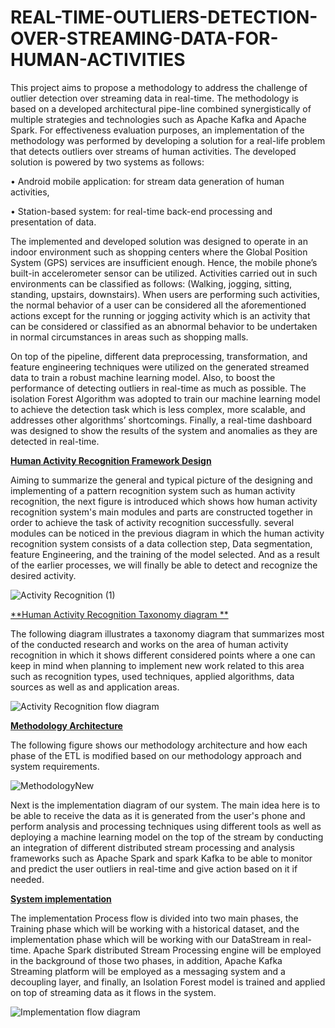 # REAL-TIME-OUTLIERS-DETECTION-OVER-STREAMING-DATA-FOR-HUMAN-ACTIVITIES

This project aims to propose a methodology to address the challenge of outlier detection over streaming data in real-time. The methodology is based on a developed architectural pipe-line combined synergistically of multiple strategies and technologies such as Apache Kafka and Apache Spark. For effectiveness evaluation purposes, an implementation of the methodology was performed by developing a solution for a real-life problem that detects outliers over streams of human activities.
The developed solution is powered by two systems as follows:

• Android mobile application: for stream data generation of human activities,

• Station-based system: for real-time back-end processing and presentation of data.

The implemented and developed solution was designed to operate in an indoor environment such as shopping centers where the Global Position System (GPS) services are insufficient enough. Hence, the mobile phone’s built-in accelerometer sensor can be utilized. Activities carried out in such environments can be classified as follows: (Walking, jogging, sitting, standing, upstairs, downstairs). When users are performing such activities, the normal behavior of a user can be considered all the aforementioned actions except for the running or jogging activity which is an activity that can be considered or classified as an abnormal behavior to be undertaken in normal circumstances in areas such as shopping malls.


On top of the pipeline, different data preprocessing, transformation, and feature engineering techniques were utilized on the generated streamed data to train a robust machine learning model. Also, to boost the performance of detecting outliers in real-time as much as possible. The isolation Forest Algorithm was adopted to train our machine learning model to achieve the detection task which is less complex, more scalable, and addresses other algorithms’ shortcomings. Finally, a real-time dashboard was designed to show the results of the system and anomalies as they are detected in real-time.

<ins>**Human Activity Recognition Framework Design**</ins>

Aiming to summarize the general and typical picture of the designing and implementing of a pattern recognition system such as human activity recognition, the next figure is introduced which shows how human activity recognition system's main modules and parts are constructed together in order to achieve the task of activity recognition successfully. several modules can be noticed in the previous diagram in which the human activity recognition system consists of a data collection step, Data segmentation, feature Engineering, and the training of the model selected. And as a result of the earlier processes, we will finally be able to detect and recognize the desired activity.

![Activity Recognition (1)](https://github.com/MohamadSabha/REAL-TIME-OUTLIERS-DETECTION-OVER-STREAMING-DATA-FOR-HUMAN-ACTIVITIES/assets/40656744/e9f1c7b0-4511-485d-b9ec-347d5e26f06c)

<ins> **Human Activity Recognition Taxonomy diagram ** </ins>

The following diagram illustrates a taxonomy diagram that summarizes most of the conducted research and works on the area of human activity recognition in which it shows different considered points where a one can keep in mind when planning to implement new work related to this area such as recognition types, used techniques, applied algorithms, data sources as well as and application areas.

![Activity Recognition flow diagram](https://github.com/MohamadSabha/REAL-TIME-OUTLIERS-DETECTION-OVER-STREAMING-DATA-FOR-HUMAN-ACTIVITIES/assets/40656744/cc9d06a6-9954-4924-bf47-a82ecdb7d5b1)


<ins>**Methodology Architecture**</ins>

The following figure shows our methodology architecture and how each phase of the ETL is modified based on our methodology approach and system requirements.

![MethodologyNew](https://github.com/MohamadSabha/REAL-TIME-OUTLIERS-DETECTION-OVER-STREAMING-DATA-FOR-HUMAN-ACTIVITIES/assets/40656744/d5d5c9b7-a62a-4632-9293-a1cfde5b2e97)


Next is the implementation diagram of our system. The main idea here is to be able to receive the data as it is generated from the user's phone and perform analysis and processing techniques using different tools as well as deploying a machine learning model on the top of the stream by conducting an integration of different distributed stream processing and analysis frameworks such as Apache Spark and spark Kafka to be able to monitor and predict the user outliers in real-time and give action based on it if needed.


<ins>**System implementation**</ins>

The implementation Process flow is divided into two main phases, the Training phase which will be working with a historical dataset, and the implementation phase which will be working with our DataStream in real-time. Apache Spark distributed Stream Processing engine will be employed in the background of those two phases, in addition, Apache Kafka Streaming platform will be employed as a messaging system and a decoupling layer, and finally, an Isolation Forest model is trained and applied on top of streaming data as it flows in the system.

![Implementation flow diagram](https://github.com/MohamadSabha/REAL-TIME-OUTLIERS-DETECTION-OVER-STREAMING-DATA-FOR-HUMAN-ACTIVITIES/assets/40656744/3c677699-2fc1-44f1-a527-1f5fb81da527)



